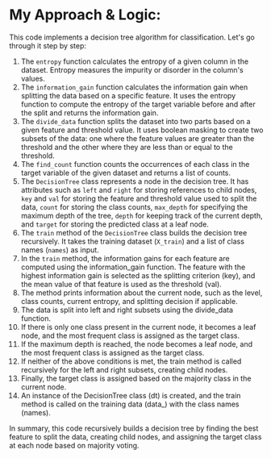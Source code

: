 # My Approach & Logic:

This code implements a decision tree algorithm for classification. Let's go through it step by step:
1.	The `entropy` function calculates the entropy of a given column in the dataset. Entropy measures the impurity or disorder in the column's values.
2.	The `information_gain` function calculates the information gain when splitting the data based on a specific feature. It uses the entropy function to compute the entropy of the target variable before and after the split and returns the information gain.
3.	The `divide_data` function splits the dataset into two parts based on a given feature and threshold value. It uses boolean masking to create two subsets of the data: one where the feature values are greater than the threshold and the other where they are less than or equal to the threshold.
4.	The `find_count` function counts the occurrences of each class in the target variable of the given dataset and returns a list of counts.
5.	The `DecisionTree` class represents a node in the decision tree. It has attributes such as `left` and `right` for storing references to child nodes, `key` and `val` for storing the feature and threshold value used to split the data, `count` for storing the class counts, `max_depth` for specifying the maximum depth of the tree, `depth` for keeping track of the current depth, and `target` for storing the predicted class at a leaf node.
6.	The `train` method of the `DecisionTree` class builds the decision tree recursively. It takes the training dataset (`X_train`) and a list of class names (`names`) as input.
7.	In the `train` method, the information gains for each feature are computed using the information_gain function. The feature with the highest information gain is selected as the splitting criterion (key), and the mean value of that feature is used as the threshold (val).
8.	The method prints information about the current node, such as the level, class counts, current entropy, and splitting decision if applicable.
9.	The data is split into left and right subsets using the divide_data function.
10.	If there is only one class present in the current node, it becomes a leaf node, and the most frequent class is assigned as the target class.
11.	If the maximum depth is reached, the node becomes a leaf node, and the most frequent class is assigned as the target class.
12.	If neither of the above conditions is met, the train method is called recursively for the left and right subsets, creating child nodes.
13.	Finally, the target class is assigned based on the majority class in the current node.
14.	An instance of the DecisionTree class (dt) is created, and the train method is called on the training data (data_) with the class names (names).


In summary, this code recursively builds a decision tree by finding the best feature to split the data, creating child nodes, and assigning the target class at each node based on majority voting.


